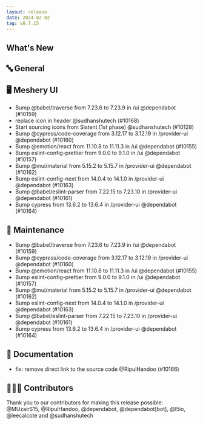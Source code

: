 ```yaml
---
layout: release
date: 2024-02-02
tag: v0.7.15
---
```


## What's New

## 🔤 General

## 🖥 Meshery UI

- Bump @babel/traverse from 7.23.6 to 7.23.9 in /ui @dependabot (#10159)
- replace icon in header @sudhanshutech (#10168)
- Start sourcing icons from Sistent (1st phase) @sudhanshutech (#10128)
- Bump @cypress/code-coverage from 3.12.17 to 3.12.19 in /provider-ui @dependabot (#10160)
- Bump @emotion/react from 11.10.8 to 11.11.3 in /ui @dependabot (#10155)
- Bump eslint-config-prettier from 9.0.0 to 9.1.0 in /ui @dependabot (#10157)
- Bump @mui/material from 5.15.2 to 5.15.7 in /provider-ui @dependabot (#10162)
- Bump eslint-config-next from 14.0.4 to 14.1.0 in /provider-ui @dependabot (#10163)
- Bump @babel/eslint-parser from 7.22.15 to 7.23.10 in /provider-ui @dependabot (#10161)
- Bump cypress from 13.6.2 to 13.6.4 in /provider-ui @dependabot (#10164)

## 🧰 Maintenance

- Bump @babel/traverse from 7.23.6 to 7.23.9 in /ui @dependabot (#10159)
- Bump @cypress/code-coverage from 3.12.17 to 3.12.19 in /provider-ui @dependabot (#10160)
- Bump @emotion/react from 11.10.8 to 11.11.3 in /ui @dependabot (#10155)
- Bump eslint-config-prettier from 9.0.0 to 9.1.0 in /ui @dependabot (#10157)
- Bump @mui/material from 5.15.2 to 5.15.7 in /provider-ui @dependabot (#10162)
- Bump eslint-config-next from 14.0.4 to 14.1.0 in /provider-ui @dependabot (#10163)
- Bump @babel/eslint-parser from 7.22.15 to 7.23.10 in /provider-ui @dependabot (#10161)
- Bump cypress from 13.6.2 to 13.6.4 in /provider-ui @dependabot (#10164)

## 📖 Documentation

- fix: remove direct link to the source code @RipulHandoo (#10166)

## 👨🏽‍💻 Contributors

Thank you to our contributors for making this release possible:
@MUzairS15, @RipulHandoo, @dependabot, @dependabot[bot], @l5io, @leecalcote and @sudhanshutech
